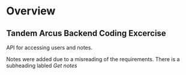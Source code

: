 # Overview
## Tandem Arcus Backend Coding Excercise
API for accessing users and notes.

Notes were added due to a misreading of the requirements. There is a subheading labled *Get notes*